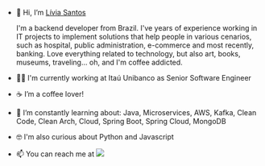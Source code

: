 - 👋 Hi, I’m [Lívia Santos](https://www.linkedin.com/in/liviasilvasantos/)

    I'm a backend developer from Brazil. I've years of experience working in IT projects to implement solutions that help people in various cenarios, such as hospital, public administration, e-commerce and most recently, banking.
    Love everything related to technology, but also art, books, museums, traveling... oh, and I'm coffee addicted.

- :woman_technologist: I'm currently working at Itaú Unibanco as Senior Software Engineer
- :coffee: I’m a coffee lover!
- 🌱 I’m constantly learning about: Java, Microservices, AWS, Kafka, Clean Code, Clean Arch, Cloud, Spring Boot, Spring Cloud, MongoDB
- :nerd_face: I'm also curious about Python and Javascript
- 📫 You can reach me at [![](https://img.shields.io/badge/linkedin-%230077B5.svg?style=for-the-badge&logo=linkedin)](https://www.linkedin.com/in/liviasilvasantos/)

<!---
liviasilvasantos/liviasilvasantos is a ✨ special ✨ repository because its `README.md` (this file) appears on your GitHub profile.
You can click the Preview link to take a look at your changes.
--->
